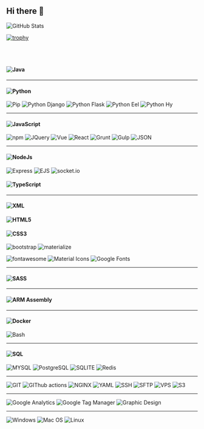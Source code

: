 ## Hi there 👋

![GitHub Stats](https://github-readme-stats.vercel.app/api?username=nh916&theme=monokai)

[![trophy](https://github-profile-trophy.vercel.app/?username=nh916&theme=monokai)](https://github.com/ryo-ma/github-profile-trophy)

<!-- [![Top Langs](https://github-readme-stats.vercel.app/api/top-langs/?username=nh916&langs_count=8&theme=onedark)](https://github.com/nh916/github-readme-stats) -->

<br> <br>

<!--
<h2>
  <a href="https://www.linkedin.com/in/navid-hariri/">
  <img src="https://img.shields.io/badge/Social%20Media-linkedin-blue?style=for-the-badge&logo=linkedin" alt="LinkedIn">
  </a>
</h2>
-->

#### ![Java](https://img.shields.io/badge/Language-Java-red?style=for-the-badge&logo=java)

---

#### ![Python](https://img.shields.io/badge/Language-Python-blue?style=for-the-badge&logo=python)

![Pip](https://img.shields.io/badge/Package%20Manager-pip-blue?style=flat-square)
![Python Django](https://img.shields.io/badge/Framework-Django-brightgreen?style=flat-square&logo=django)
![Python Flask](https://img.shields.io/badge/Framework-Flask-brightgreen?style=flat-square&logo=flask)
![Python Eel](https://img.shields.io/badge/Package-Eel-blueviolet?style=flat-square&logo=python)
![Python Hy](https://img.shields.io/badge/Package-Hy-blueviolet?style=flat-square&logo=python)

---

#### ![JavaScript](https://img.shields.io/badge/Language-JavaScript-yellow?style=for-the-badge&logo=javascript)

![npm](https://img.shields.io/badge/Package%20Manager-npm-red?style=flat-square&logo=npm)
![JQuery](https://img.shields.io/badge/Framework-JQuery-blue?style=flat-square&logo=jquery)
![Vue](https://img.shields.io/badge/Framework-Vue-brightgreen?style=flat-square&logo=vue.js)
![React](https://img.shields.io/badge/Framework-React-blue?style=flat-square&logo=react)
![Grunt](https://img.shields.io/badge/Task%20Runner-Grunt-red?style=flat-square&logo=grunt)
![Gulp](https://img.shields.io/badge/Task%20Runner-Gulp-red?style=flat-square&logo=gulp)
![JSON](https://img.shields.io/badge/Technology-JSON-yellow?style=flat-square&logo=json)

---

#### ![NodeJs](https://img.shields.io/badge/Technology-NodeJs-brightgreen?style=for-the-badge&logo=node.js)

![Express](https://img.shields.io/badge/Framework-Express-brightgreen?style=flat-square&logo=express)
![EJS](https://img.shields.io/badge/Template%20Engine-EJS-red?style=flat-square&logo=ejs)
![socket.io](https://img.shields.io/badge/Framework-socket.io-blue?style=flat-square&logo=socket.io)

#### ![TypeScript](https://img.shields.io/badge/Language-TypeScript-blue?style=for-the-badge&logo=typescript)

---

#### ![XML](https://img.shields.io/badge/Language-XML-red?style=for-the-badge)

#### ![HTML5](https://img.shields.io/badge/Language-HTML5-red?style=for-the-badge&logo=html5)

#### ![CSS3](https://img.shields.io/badge/Language-CSS3-blue?style=for-the-badge&logo=css3)

![bootstrap](https://img.shields.io/badge/framework-bootstrap-blue?style=flat-square&logo=bootstrap)
![materialize](https://img.shields.io/badge/framework-materialize-red?style=flat-square)

![fontawesome](https://img.shields.io/badge/icons-fontawesome-blueviolet?style=flat-square&logo=fontawesome)
![Material Icons](https://img.shields.io/badge/icons-Material%20Icons-blueviolet?style=flat-square&logo=materialdesignicons)
![Google Fonts](https://img.shields.io/badge/fonts-Google%20Fonts-blueviolet?style=flat-square&logo=googlefonts)

---

#### ![SASS](https://img.shields.io/badge/Technology-Sass-red?style=for-the-badge&logo=sass)

---

#### ![ARM Assembly](https://img.shields.io/badge/Language-ARM%20Assembly-red?style=for-the-badge&logo=arm)

---

#### ![Docker](https://img.shields.io/badge/Technology-Docker-blue?style=for-the-badge&logo=docker)

![Bash](https://img.shields.io/badge/Language-Bash-black?style=flat-square&logo=GNUbash)

---

#### ![SQL](https://img.shields.io/badge/Language-SQL-blue?style=for-the-badge)

![MYSQL](https://img.shields.io/badge/Databas-MySQL-orange?style=flat-square&logo=mysql)
![PostgreSQL](https://img.shields.io/badge/Databas-PostgreSQL-blue?style=flat-square&logo=postgresql)
![SQLITE](https://img.shields.io/badge/Databas-SQLITE-blue?style=flat-square&logo=sqlite)
![Redis](https://img.shields.io/badge/Databas-Redis-red?style=flat-square&logo=redis)

---

![GIT](https://img.shields.io/badge/Technology-GIT-orange?style=flat-square&logo=git)
![GIThub actions](https://img.shields.io/badge/Technology-GitHub%20Actions-black?style=flat-square&logo=github)
![NGINX](https://img.shields.io/badge/Webserver-NGINX-green?style=flat-square&logo=nginx)
![YAML](https://img.shields.io/badge/Language-YAML-red?style=flat-square)
![SSH](https://img.shields.io/badge/Technology-SSH-blue?style=flat-square)
![SFTP](https://img.shields.io/badge/Technology-SFTP-blue?style=flat-square)
![VPS](https://img.shields.io/badge/Technology-VPS-blue?style=flat-square)
![S3](https://img.shields.io/badge/Technology-S3-red?style=flat-square&logo=amazons3)

---

![Google Analytics](https://img.shields.io/badge/Technology-Google%20Analytics-blue?style=flat-square&logo=googleanalytics)
![Google Tag Manager](https://img.shields.io/badge/Technology-Google%20Tag%20manager-blue?style=flat-square&logo=googletagmanager)
![Graphic Design](https://img.shields.io/badge/Skill-Graphic%20Design-blue?style=flat-square)

---

![Windows](https://img.shields.io/badge/Operating%20System-Windows-blue?style=flat-square&logo=windows)
![Mac OS](https://img.shields.io/badge/Operating%20System-Mac%20OS-black?style=flat-square&logo=apple)
![Linux](https://img.shields.io/badge/Operating%20System-Linux-orange?style=flat-square&logo=Linux)

<!--
**nh916/nh916** is a ✨ _special_ ✨ repository because its `README.md` (this file) appears on your GitHub profile.

Here are some ideas to get you started:

- 🔭 I’m currently working on ...
- 🌱 I’m currently learning ...
- 👯 I’m looking to collaborate on ...
- 🤔 I’m looking for help with ...
- 💬 Ask me about ...
- 📫 How to reach me: ...
- 😄 Pronouns: ...
- ⚡ Fun fact: ...
-->
